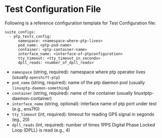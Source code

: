 # Test Configuration File

Following is a reference configuration template for Test Configuration file:

```
suite_configs:
  - ptp_tests_config:
      namespace: <namespace-where-ptp-lives>
      pod_name: <ptp-pod-name>
      container: <ptp-container-name>
      interface_name: <interface-of-ptpconfiguration>
      tty_timeout: <tty_timeout_in_seconds>
      dpll_reads: <number_of_dpll_reads>
```

* `namespace` (string, required): namespace where ptp operator lives (usually `openshift-ptp`)
* `pod_name` (string, required): name of the ptp daemon pod (usually `linuxptp-daemon-something`)
* `container` (string, required): name of the container (usually linuxtptp-daemon-container)
* `interface_name` (string, optional): interface name of ptp port under test (e.g., ens7f0)
* `tty_timeout` (int, required): timeout for reading GPS signal in segonds (eg., 20)
* `dpll_reads` (int, required): number of times 1PPS Digital Phase Locked Loop (DPLL) is read (e.g., 4)
